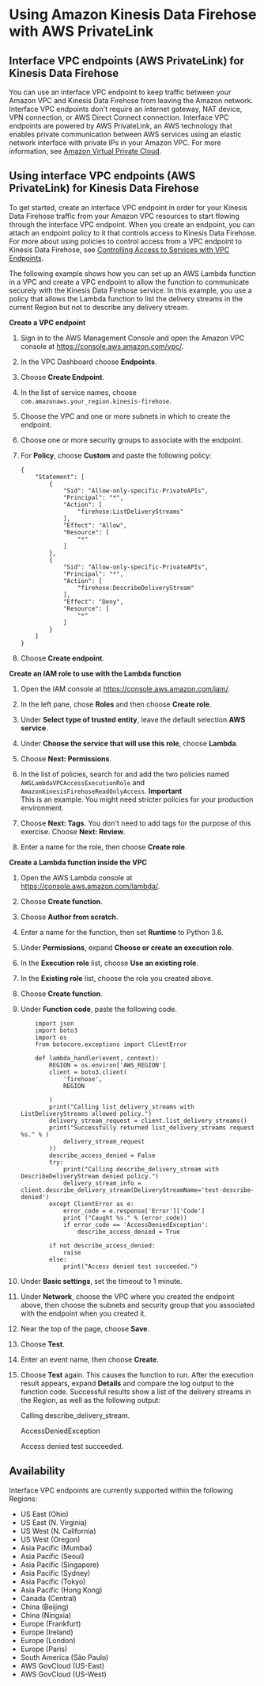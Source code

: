 # Using Amazon Kinesis Data Firehose with AWS PrivateLink<a name="vpc"></a>

## Interface VPC endpoints \(AWS PrivateLink\) for Kinesis Data Firehose<a name="interface-vpc-endpoints"></a>

You can use an interface VPC endpoint to keep traffic between your Amazon VPC and Kinesis Data Firehose from leaving the Amazon network\. Interface VPC endpoints don't require an internet gateway, NAT device, VPN connection, or AWS Direct Connect connection\. Interface VPC endpoints are powered by AWS PrivateLink, an AWS technology that enables private communication between AWS services using an elastic network interface with private IPs in your Amazon VPC\. For more information, see [Amazon Virtual Private Cloud](http://docs.aws.amazon.com/AmazonVPC/latest/UserGuide/VPC_Introduction.html)\. 

## Using interface VPC endpoints \(AWS PrivateLink\) for Kinesis Data Firehose<a name="using-interface-vpc-endpoints"></a>

To get started, create an interface VPC endpoint in order for your Kinesis Data Firehose traffic from your Amazon VPC resources to start flowing through the interface VPC endpoint\. When you create an endpoint, you can attach an endpoint policy to it that controls access to Kinesis Data Firehose\. For more about using policies to control access from a VPC endpoint to Kinesis Data Firehose, see [Controlling Access to Services with VPC Endpoints](https://docs.aws.amazon.com/vpc/latest/userguide/vpc-endpoints-access.html)\.

The following example shows how you can set up an AWS Lambda function in a VPC and create a VPC endpoint to allow the function to communicate securely with the Kinesis Data Firehose service\. In this example, you use a policy that allows the Lambda function to list the delivery streams in the current Region but not to describe any delivery stream\.

**Create a VPC endpoint**

1. Sign in to the AWS Management Console and open the Amazon VPC console at [https://console\.aws\.amazon\.com/vpc/](https://console.aws.amazon.com/vpc/)\.

1. In the VPC Dashboard choose **Endpoints**\.

1. Choose **Create Endpoint**\.

1. In the list of service names, choose `com.amazonaws.your_region.kinesis-firehose`\.

1. Choose the VPC and one or more subnets in which to create the endpoint\.

1. Choose one or more security groups to associate with the endpoint\.

1. For **Policy**, choose **Custom** and paste the following policy:

   ```
   {
       "Statement": [
           {
               "Sid": "Allow-only-specific-PrivateAPIs",
               "Principal": "*",
               "Action": [
                   "firehose:ListDeliveryStreams"
               ],
               "Effect": "Allow",
               "Resource": [
                   "*"
               ]
           },
           {
               "Sid": "Allow-only-specific-PrivateAPIs",
               "Principal": "*",
               "Action": [
                   "firehose:DescribeDeliveryStream"
               ],
               "Effect": "Deny",
               "Resource": [
                   "*"
               ]
           }
       ]
   }
   ```

1. Choose **Create endpoint**\.

**Create an IAM role to use with the Lambda function**

1. Open the IAM console at [https://console\.aws\.amazon\.com/iam/](https://console.aws.amazon.com/iam/)\.

1. In the left pane, chose **Roles** and then choose **Create role**\.

1. Under **Select type of trusted entity**, leave the default selection **AWS service**\.

1. Under **Choose the service that will use this role**, choose **Lambda**\.

1. Choose **Next: Permissions**\.

1. In the list of policies, search for and add the two policies named `AWSLambdaVPCAccessExecutionRole` and `AmazonKinesisFirehoseReadOnlyAccess`\.
**Important**  
This is an example\. You might need stricter policies for your production environment\.

1. Choose **Next: Tags**\. You don't need to add tags for the purpose of this exercise\. Choose **Next: Review**\.

1. Enter a name for the role, then choose **Create role**\.

**Create a Lambda function inside the VPC**

1. Open the AWS Lambda console at [https://console\.aws\.amazon\.com/lambda/](https://console.aws.amazon.com/lambda/)\.

1. Choose **Create function**\.

1. Choose **Author from scratch**\.

1. Enter a name for the function, then set **Runtime** to Python 3\.6\.

1. Under **Permissions**, expand **Choose or create an execution role**\.

1. In the **Execution role** list, choose **Use an existing role**\.

1. In the **Existing role** list, choose the role you created above\.

1. Choose **Create function**\.

1. Under **Function code**, paste the following code\.

   ```
       import json
       import boto3
       import os
       from botocore.exceptions import ClientError
        
       def lambda_handler(event, context):
           REGION = os.environ['AWS_REGION']
           client = boto3.client(
               'firehose',
               REGION
               
           )
           print("Calling list_delivery_streams with ListDeliveryStreams allowed policy.")
           delivery_stream_request = client.list_delivery_streams()
           print("Successfully returned list_delivery_streams request %s." % (
               delivery_stream_request
           ))
           describe_access_denied = False
           try:
               print("Calling describe_delivery_stream with DescribeDeliveryStream denied policy.")
               delivery_stream_info = client.describe_delivery_stream(DeliveryStreamName='test-describe-denied')
           except ClientError as e:
               error_code = e.response['Error']['Code']
               print ("Caught %s." % (error_code))
               if error_code == 'AccessDeniedException':
                   describe_access_denied = True
           
           if not describe_access_denied:
               raise
           else:
               print("Access denied test succeeded.")
   ```

1. Under **Basic settings**, set the timeout to 1 minute\.

1. Under **Network**, choose the VPC where you created the endpoint above, then choose the subnets and security group that you associated with the endpoint when you created it\.

1. Near the top of the page, choose **Save**\.

1. Choose **Test**\.

1. Enter an event name, then choose **Create**\.

1. Choose **Test** again\. This causes the function to run\. After the execution result appears, expand **Details** and compare the log output to the function code\. Successful results show a list of the delivery streams in the Region, as well as the following output:

    Calling describe\_delivery\_stream\. 

    AccessDeniedException  

    Access denied test succeeded\. 

## Availability<a name="availability"></a>

Interface VPC endpoints are currently supported within the following Regions: 
+ US East \(Ohio\)
+ US East \(N\. Virginia\)
+ US West \(N\. California\)
+ US West \(Oregon\)
+ Asia Pacific \(Mumbai\)
+ Asia Pacific \(Seoul\)
+ Asia Pacific \(Singapore\)
+ Asia Pacific \(Sydney\)
+ Asia Pacific \(Tokyo\)
+ Asia Pacific \(Hong Kong\)
+ Canada \(Central\)
+ China \(Beijing\)
+ China \(Ningxia\)
+ Europe \(Frankfurt\)
+ Europe \(Ireland\)
+ Europe \(London\)
+ Europe \(Paris\)
+ South America \(São Paulo\)
+ AWS GovCloud \(US\-East\)
+ AWS GovCloud \(US\-West\)
